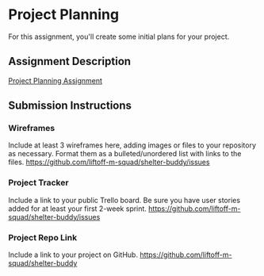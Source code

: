 # Project Planning
For this assignment, you'll create some initial plans for your project.

## Assignment Description
[Project Planning Assignment](https://education.launchcode.org/liftoff/modules/assignments/project-planning)

## Submission Instructions

### Wireframes

Include at least 3 wireframes here, adding images or files to your repository as necessary. Format them as a bulleted/unordered list with links to the files.
https://github.com/liftoff-m-squad/shelter-buddy/issues

### Project Tracker

Include a link to your public Trello board. Be sure you have user stories added for at least your first 2-week sprint.
https://github.com/liftoff-m-squad/shelter-buddy/issues

### Project Repo Link

Include a link to your project on GitHub.
https://github.com/liftoff-m-squad/shelter-buddy
